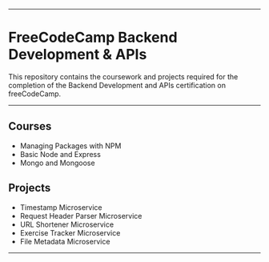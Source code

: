<hr>

# FreeCodeCamp Backend Development & APIs
This repository contains the coursework and projects required for the completion of the Backend Development and APIs certification on freeCodeCamp.

<hr>

## Courses
- Managing Packages with NPM
- Basic Node and Express
- Mongo and Mongoose

## Projects
- Timestamp Microservice
- Request Header Parser Microservice
- URL Shortener Microservice
- Exercise Tracker Microservice
- File Metadata Microservice

<hr>
